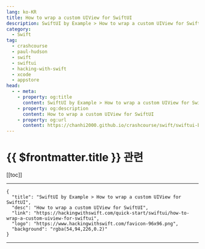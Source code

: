 ```yaml
---
lang: ko-KR
title: How to wrap a custom UIView for SwiftUI
description: SwiftUI by Example > How to wrap a custom UIView for SwiftUI
category:
  - Swift
tag: 
  - crashcourse
  - paul-hudson
  - swift
  - swiftui
  - hacking-with-swift
  - xcode
  - appstore
head:
  - - meta:
    - property: og:title
      content: SwiftUI by Example > How to wrap a custom UIView for SwiftUI
    - property: og:description
      content: How to wrap a custom UIView for SwiftUI
    - property: og:url
      content: https://chanhi2000.github.io/crashcourse/swift/swiftui-by-example/19-composing-view/how-to-wrap-a-custom-uiview-for-swiftui.html
---
```


# {{ $frontmatter.title }} 관련

[[toc]]

---

```component VPCard
{
  "title": "SwiftUI by Example > How to wrap a custom UIView for SwiftUI",
  "desc": "How to wrap a custom UIView for SwiftUI",
  "link": "https://hackingwithswift.com/quick-start/swiftui/how-to-wrap-a-custom-uiview-for-swiftui",
  "logo": "https://www.hackingwithswift.com/favicon-96x96.png",
  "background": "rgba(54,94,226,0.2)"
}
```

---

<TagLinks />